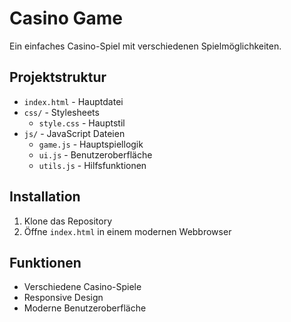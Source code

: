# Casino Game

Ein einfaches Casino-Spiel mit verschiedenen Spielmöglichkeiten.

## Projektstruktur

- `index.html` - Hauptdatei
- `css/` - Stylesheets
  - `style.css` - Hauptstil
- `js/` - JavaScript Dateien
  - `game.js` - Hauptspiellogik
  - `ui.js` - Benutzeroberfläche
  - `utils.js` - Hilfsfunktionen

## Installation

1. Klone das Repository
2. Öffne `index.html` in einem modernen Webbrowser

## Funktionen

- Verschiedene Casino-Spiele
- Responsive Design
- Moderne Benutzeroberfläche 